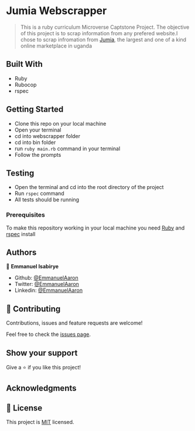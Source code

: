 # Jumia Webscrapper
> This is a ruby curriculum Microverse Captstone Project. The objective of this project is to scrap information from any prefered website.I chose to scrap infromation from [Jumia](https://www.jumia.ug/), the largest and one of a kind online marketplace in uganda

## Built With

- Ruby
- Rubocop
- rspec

## Getting Started
- Clone this repo on your local machine
- Open your terminal
- cd into webscrapper folder
- cd into bin folder
- run `ruby main.rb` command in your terminal
- Follow the prompts

## Testing
- Open the terminal and cd into the root directory of the project 
- Run `rspec` command 
- All tests should be running

### Prerequisites
To make this repository working in your local machine you need [Ruby](https://www.ruby-lang.org/en/downloads/) and [rspec](https://rspec.info/) install

## Authors

👤 **Emmanuel Isabirye**

- Github: [@EmmanuelAaron](https://github.com/Emmanuelaaron)
- Twitter: [@EmmanuelAaron](https://twitter.com/EmmanuelIsabir1)
- Linkedin: [@EmmanuelAaron](https://www.linkedin.com/in/fullstackwebdev-emma/)


## 🤝 Contributing

Contributions, issues and feature requests are welcome!

Feel free to check the [issues page](https://github.com/Emmanuelaaron/webscrapper/issues).

## Show your support

Give a ⭐️ if you like this project!

## Acknowledgments

## 📝 License

This project is [MIT](lic.url) licensed. 
